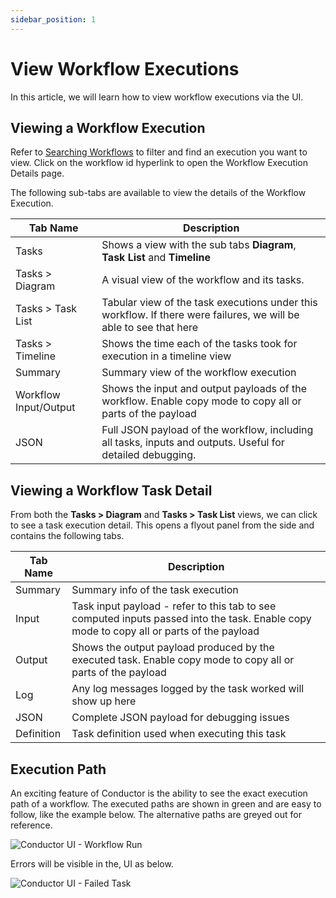 ```yaml
---
sidebar_position: 1
---
```


# View Workflow Executions

In this article, we will learn how to view workflow executions via the UI.

## Viewing a Workflow Execution

Refer to [Searching Workflows](/content/docs/how-tos/Workflows/searching-workflows) to filter and find an execution you want to
view. Click on the workflow id hyperlink to open the Workflow Execution Details page.

The following sub-tabs are available to view the details of the Workflow Execution.

| Tab Name              | Description                                                                                                       |
| --------------------- | ----------------------------------------------------------------------------------------------------------------- |
| Tasks                 | Shows a view with the sub tabs **Diagram**, **Task List** and **Timeline**                                        |
| Tasks > Diagram       | A visual view of the workflow and its tasks.                                                                      |
| Tasks > Task List     | Tabular view of the task executions under this workflow. If there were failures, we will be able to see that here |
| Tasks > Timeline      | Shows the time each of the tasks took for execution in a timeline view                                            |
| Summary               | Summary view of the workflow execution                                                                            |
| Workflow Input/Output | Shows the input and output payloads of the workflow. Enable copy mode to copy all or parts of the payload         |
| JSON                  | Full JSON payload of the workflow, including all tasks, inputs and outputs. Useful for detailed debugging.        |

## Viewing a Workflow Task Detail

From both the **Tasks > Diagram** and **Tasks > Task List** views, we can click to see a task execution detail. This
opens a flyout panel from the side and contains the following tabs.

| Tab Name   | Description                                                                                                                              |
| ---------- | ---------------------------------------------------------------------------------------------------------------------------------------- |
| Summary    | Summary info of the task execution                                                                                                       |
| Input      | Task input payload - refer to this tab to see computed inputs passed into the task. Enable copy mode to copy all or parts of the payload |
| Output     | Shows the output payload produced by the executed task. Enable copy mode to copy all or parts of the payload                             |
| Log        | Any log messages logged by the task worked will show up here                                                                             |
| JSON       | Complete JSON payload for debugging issues                                                                                               |
| Definition | Task definition used when executing this task                                                                                            |

## Execution Path

An exciting feature of Conductor is the ability to see the exact execution path of a workflow. The executed paths are
shown in green and are easy to follow, like the example below. The alternative paths are greyed out for reference.

![Conductor UI - Workflow Run](/img/tutorial/workflow_execution_view.png)

Errors will be visible in the, UI as below.

![Conductor UI - Failed Task](/img/tutorial/workflow_task_fail.png)
